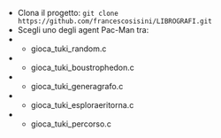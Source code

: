 - Clona il progetto: ``git clone https://github.com/francescosisini/LIBROGRAFI.git``
- Scegli uno degli agent Pac-Man tra:
- - gioca_tuki_random.c
- - gioca_tuki_boustrophedon.c
- - gioca_tuki_generagrafo.c
- - gioca_tuki_esploraeritorna.c
- - gioca_tuki_percorso.c

